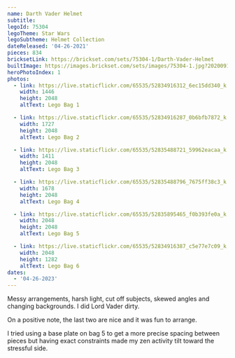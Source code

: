 ```yaml
---
name: Darth Vader Helmet
subtitle:
legoId: 75304
legoTheme: Star Wars
legoSubtheme: Helmet Collection
dateReleased: '04-26-2021'
pieces: 834
bricksetLink: https://brickset.com/sets/75304-1/Darth-Vader-Helmet
builtImage: https://images.brickset.com/sets/images/75304-1.jpg?202009130608
heroPhotoIndex: 1
photos:
  - link: https://live.staticflickr.com/65535/52834916312_6ec15dd340_k.jpg
    width: 1446
    height: 2048
    altText: Lego Bag 1

  - link: https://live.staticflickr.com/65535/52834916287_0b6bfb7872_k.jpg
    width: 1727
    height: 2048
    altText: Lego Bag 2

  - link: https://live.staticflickr.com/65535/52835488721_59962eacaa_k.jpg
    width: 1411
    height: 2048
    altText: Lego Bag 3

  - link: https://live.staticflickr.com/65535/52835488796_7675ff38c3_k.jpg
    width: 1678
    height: 2048
    altText: Lego Bag 4

  - link: https://live.staticflickr.com/65535/52835895465_f0b393fe0a_k.jpg
    width: 2048
    height: 2048
    altText: Lego Bag 5

  - link: https://live.staticflickr.com/65535/52834916387_c5e77e7c09_k.jpg
    width: 2048
    height: 1282
    altText: Lego Bag 6
dates:
  - '04-26-2023'
---
```


Messy arrangements, harsh light, cut off subjects, skewed angles and changing backgrounds.
I did Lord Vader dirty.

On a positive note, the last two are nice and it was fun to arrange.

I tried using a base plate on bag 5 to get a more precise spacing between pieces
but having exact constraints made my zen activity tilt toward the stressful side.

